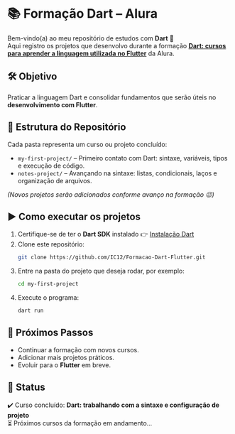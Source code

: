# 📚 Formação Dart – Alura  

Bem-vindo(a) ao meu repositório de estudos com **Dart** 🚀  
Aqui registro os projetos que desenvolvo durante a formação **[Dart: cursos para aprender a linguagem utilizada no Flutter](https://cursos.alura.com.br/formacao-dart-cursos-aprender-linguagem-utilizada-flutter)** da Alura.  

## 🛠️ Objetivo  
Praticar a linguagem Dart e consolidar fundamentos que serão úteis no **desenvolvimento com Flutter**.  

## 📂 Estrutura do Repositório  

Cada pasta representa um curso ou projeto concluído:  

- `my-first-project/` – Primeiro contato com Dart: sintaxe, variáveis, tipos e execução de código.  
- `notes-project/` – Avançando na sintaxe: listas, condicionais, laços e organização de arquivos.  

*(Novos projetos serão adicionados conforme avanço na formação 😉)*  

## ▶️ Como executar os projetos  

1. Certifique-se de ter o **Dart SDK** instalado 👉 [Instalação Dart](https://dart.dev/get-dart)  
2. Clone este repositório:  
   ```bash
   git clone https://github.com/IC12/Formacao-Dart-Flutter.git
   ```
3. Entre na pasta do projeto que deseja rodar, por exemplo:  
   ```bash
   cd my-first-project
   ```
4. Execute o programa:  
   ```bash
   dart run
   ```  

## 🌱 Próximos Passos  
- Continuar a formação com novos cursos.  
- Adicionar mais projetos práticos.  
- Evoluir para o **Flutter** em breve.  

## 📌 Status  
✔️ Curso concluído: **Dart: trabalhando com a sintaxe e configuração de projeto**  
⏳ Próximos cursos da formação em andamento...  
